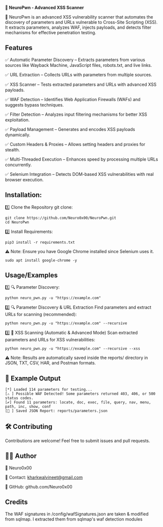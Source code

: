 **🚀 NeuroPwn - Advanced XSS Scanner**

🔎 NeuroPwn is an advanced XSS vulnerability scanner that automates the discovery of parameters and URLs vulnerable to Cross-Site Scripting (XSS). It extracts parameters, analyzes WAF, injects payloads, and detects filter mechanisms for effective penetration testing.

## Features

✅ Automatic Parameter Discovery – Extracts parameters from various sources like Wayback Machine, JavaScript files, robots.txt, and live links.

✅ URL Extraction – Collects URLs with parameters from multiple sources.

✅ XSS Scanner – Tests extracted parameters and URLs with advanced XSS payloads.

✅ WAF Detection – Identifies Web Application Firewalls (WAFs) and suggests bypass techniques.

✅ Filter Detection – Analyzes input filtering mechanisms for better XSS exploitation.

✅ Payload Management – Generates and encodes XSS payloads dynamically.

✅ Custom Headers & Proxies – Allows setting headers and proxies for stealth.

✅ Multi-Threaded Execution – Enhances speed by processing multiple URLs concurrently.

✅ Selenium Integration – Detects DOM-based XSS vulnerabilities with real browser execution.

## Installation:

1️⃣ Clone the Repository git clone:

    git clone https://github.com/Neuro0x00/NeuroPwn.git
    cd NeuroPwn

2️⃣ Install Requirements:

    pip3 install -r requirements.txt

⚠ Note: Ensure you have Google Chrome installed since Selenium uses it.

    sudo apt install google-chrome -y






## Usage/Examples

1️⃣ 🔍 Parameter Discovery:

    python neuro_pwn.py -u "https://example.com"

2️⃣ 🔍 Parameter Discovery & URL Extraction Find parameters and extract URLs for scanning (recommended):

    python neuro_pwn.py -u "https://example.com" --recursive

3️⃣ 🚀 XSS Scanning (Automatic & Advanced Mode) Scan extracted parameters and URLs for XSS vulnerabilities:

    python neuro_pwn.py -u "https://example.com" --recursive --xss


⚠ Note: Results are automatically saved inside the reports/ directory in JSON, TXT, CSV, HAR, and Postman formats.

## 🔧 Example Output

    [*] Loaded 114 parameters for testing...
    [⚠️ ] Possible WAF Detected! Some parameters returned 403, 406, or 500 status codes.
    [✔] Found 11 parameters: locate, doc, exec, file, query, nav, menu, path, inc, show, conf
    [📂 ] Saved JSON Report: reports/parameters.json
## 🛠️ Contributing

Contributions are welcome! Feel free to submit issues and pull requests.


## 👨‍💻 Author

👤 Neuro0x00

📧 Contact: kharkwalvineet@gmail.com

🔗 GitHub: github.com/Neuro0x00
## Credits

The WAF signatures in /config/wafSignatures.json are taken & modified from sqlmap. I extracted them from sqlmap's waf detection modules 
